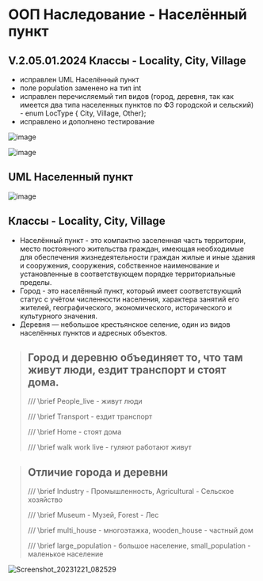 # ООП Наследование - Населённый пункт
## V.2.05.01.2024 Классы - Locality, City, Village
- исправлен UML Населённый пункт
- поле population заменено на тип int
- исправлен перечисляемый тип видов (город, деревня, так как имеется два типа населенных пунктов по ФЗ городской и сельский) - enum LocType { City, Village, Other};
- исправлено и дополнено тестирование
  
![image](https://github.com/BurdinskayaNV/OOP-2-kurs/assets/148595309/39545e15-892f-474a-b9e3-bc40da19c27b)

![image](https://github.com/BurdinskayaNV/OOP-2-kurs/assets/148595309/92983103-e6ac-4169-bf3a-2748061a7634)


## UML Населенный пункт

![image](https://github.com/BurdinskayaNV/OOP-2-kurs/assets/148595309/5802be20-250b-4bd1-bdab-f9005b1152d2)



## Классы - Locality, City, Village
- Населённый пункт - это компактно заселенная часть территории,
  место постоянного жительства граждан, имеющая необходимые для 
  обеспечения жизнедеятельности граждан жилые и иные здания и сооружения,
  сооружения, собственное наименование и установленные в соответствующем
  порядке территориальные пределы.
- Город - это населённый пункт, который имеет соответствующий статус с 
  учётом численности населения, характера занятий его жителей, 
  географического, экономического, исторического и культурного значения.
- Деревня — небольшое крестьянское селение, 
  один из видов населённых пунктов и адресных объектов.

>  ## Город и деревню объединяет то, что там живут люди, ездит транспорт и стоят дома.
> 
>  /// \brief People_live - живут люди
> 
>  /// \brief Transport - ездит транспорт
> 
>  /// \brief Home - стоят дома
> 
>  /// \brief walk work live - гуляют работают живут
> 



>  ## Отличие города и деревни
> 
>  /// \brief Industry - Промышленность, Agricultural - Сельское хозяйство
> 
>  /// \brief Museum - Музей, Forest - Лес
> 
>  /// \brief multi_house - многоэтажка, wooden_house - частный дом
> 
>  /// \brief large_population - большое население, small_population - маленькое население
> 


![Screenshot_20231221_082529](https://github.com/BurdinskayaNV/OOP-2-kurs/assets/148595309/ff136f9f-5c31-44f7-a230-fa2e5351d4c6)
